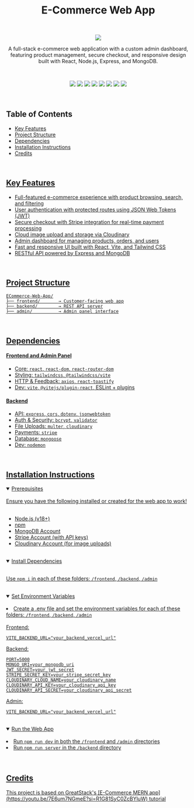 <h1 align="center"> 
  E-Commerce Web App
  <br>
</h1>

<br>

<p align="center">
  <a href="https://froever-frontend-kappa.vercel.app/"><img src="https://media4.giphy.com/media/v1.Y2lkPTc5MGI3NjExM3RkcWI0cnFrYTc3MWwyZHpqNXNzOGV4c3Q3eDF0cXNodzc0OWk0dCZlcD12MV9pbnRlcm5hbF9naWZfYnlfaWQmY3Q9Zw/2TxUQf2SpqgJ28EkVm/giphy.gif"></a>
</p>

<p align="center">A full-stack e-commerce web application with a custom admin dashboard, featuring product management, secure checkout, and responsive design built with React, Node.js, Express, and MongoDB.</p>

<br>

<p align="center">
  <img src="https://img.shields.io/badge/react-19.1.0-61DAFB?style=for-the-badge&logo=react&logoColor=black" />
  <img src="https://img.shields.io/badge/vite-6.3.5-646CFF?style=for-the-badge&logo=vite&logoColor=white" />
  <img src="https://img.shields.io/badge/tailwindcss-4.1.8-38B2AC?style=for-the-badge&logo=tailwind-css&logoColor=white" />
  <img src="https://img.shields.io/badge/express.js-5.1.0-000000?style=for-the-badge&logo=express&logoColor=white" />
  <img src="https://img.shields.io/badge/mongodb-mongoose-4EA94B?style=for-the-badge&logo=mongodb&logoColor=white" />
  <img src="https://img.shields.io/badge/jwt-authentication-000000?style=for-the-badge&logo=jsonwebtokens&logoColor=white" />
  <img src="https://img.shields.io/badge/cloudinary-image%20hosting-3448C5?style=for-the-badge&logo=cloudinary&logoColor=white" />
  <img src="https://img.shields.io/badge/stripe-payments-635bff?style=for-the-badge&logo=stripe&logoColor=white" />
</p>

<br>

<h2>Table of Contents</h2>
<ul>
  <li><a href="#key-features">Key Features</a></li>
  <li><a href="#project-structure">Project Structure</a></li>
  <li><a href="#dependencies">Dependencies</a></li>
  <li><a href="#installation-instructions">Installation Instructions</a></li>
  <li><a href="#credits">Credits</li>
</ul>

<br>

<h2>Key Features</h2>

<ul>
  <li>Full-featured e-commerce experience with product browsing, search, and filtering</li>
  <li>User authentication with protected routes using JSON Web Tokens (JWT)</li>
  <li>Secure checkout with Stripe integration for real-time payment processing</li>
  <li>Cloud image upload and storage via Cloudinary</li>
  <li>Admin dashboard for managing products, orders, and users</li>
  <li>Fast and responsive UI built with React, Vite, and Tailwind CSS</li>
  <li>RESTful API powered by Express and MongoDB</li>
</ul>

<br>

<h2>Project Structure</h2>

```
ECommerce-Web-App/
├── frontend/       → Customer-facing web app
├── backend/        → REST API server
├── admin/          → Admin panel interface
```

<br>

<h2>Dependencies</h2>

<h4>Frontend and Admin Panel</h4>
<ul>
  <li>Core: <code>react</code>, <code>react-dom</code>, <code>react-router-dom</code></li>
  <li>Styling: <code>tailwindcss</code>, <code>@tailwindcss/vite</code></li>
  <li>HTTP & Feedback: <code>axios</code>, <code>react-toastify</code></li>
  <li>Dev: <code>vite</code>, <code>@vitejs/plugin-react</code>, ESLint + plugins</li>
</ul>

<h4>Backend</h4>
<ul>
  <li>API: <code>express</code>, <code>cors</code>, <code>dotenv</code>, <code>jsonwebtoken</code></li>
  <li>Auth & Security: <code>bcrypt</code>, <code>validator</code></li>
  <li>File Uploads: <code>multer</code>, <code>cloudinary</code></li>
  <li>Payments: <code>stripe</code></li>
  <li>Database: <code>mongoose</code></li>
  <li>Dev: <code>nodemon</code></li>
</ul>

<br>

<h2>Installation Instructions</h2>

<details open>
  <summary>Prerequisites</summary>
  <br>
  Ensure you have the following installed or created for the web app to work!
  <br>
  <br>
  <ul>
    <li>Node.js (v18+)</li>
    <li>npm</li>
    <li>MongoDB Account</li>
    <li>Stripe Account (with API keys)</li>
    <li>Cloudinary Account (for image uploads)</li> 
  </ul>
  <br>
</details>

<details open>
  <summary>Install Dependencies</summary>
  <br>
  <p>Use <code>npm i</code> in each of these folders: <code>/frontend</code>, <code>/backend</code>, <code>/admin</code></p>
  <br>
</details>

<details open>
  <summary>Set Environment Variables</summary>
  <br>
  <li>Create a .env file and set the environment variables for each of these folders: <code>/frontend</code>, <code>/backend</code>, <code>/admin</code> </li>
  
  <br>
  Frontend:
  
  ```
  VITE_BACKEND_URL="your_backend_vercel_url"
  ```
  
  Backend:
  
  ```
  PORT=5000
  MONGO_URI=your_mongodb_uri
  JWT_SECRET=your_jwt_secret
  STRIPE_SECRET_KEY=your_stripe_secret_key
  CLOUDINARY_CLOUD_NAME=your_cloudinary_name
  CLOUDINARY_API_KEY=your_cloudinary_api_key
  CLOUDINARY_API_SECRET=your_cloudinary_api_secret
  ```
  
  Admin:
  ```
  VITE_BACKEND_URL="your_backend_vercel_url"
  ```
<br>
</details>

<details open>
  <summary>Run the Web App</summary>
  <br>
  <li>Run <code>npm run dev</code> in both the <code>/frontend</code> and <code>/admin</code> directories</li>
  <li>Run <code>npm run server</code> in the <code>/backend</code> directory</li>
<br>
<br>

<h2>Credits</h2>
This project is based on GreatStack's [E-Commerce MERN app](https://youtu.be/7E6um7NGmeE?si=R1G81SyC0ZcBYluW) tutorial

